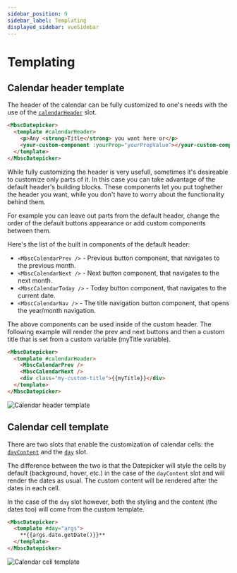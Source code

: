 ```yaml
---
sidebar_position: 9
sidebar_label: Templating
displayed_sidebar: vueSidebar
---
```


# Templating

## Calendar header template

The header of the calendar can be fully customized to one's needs with the use of the [`calendarHeader`](api#slot-calendarHeader) slot.

```html
<MbscDatepicker>
  <template #calendarHeader>
    <p>Any <strong>Title</strong> you want here or</p>
    <your-custom-component :yourProp="yourPropValue"></your-custom-component>
  </template>
</MbscDatepicker>
```

While fully customizing the header is very usefull, sometimes it's desireable to customize only parts of it. In this case you can take advantage of the default header's building blocks. These components let you put toghether the header you want, while you don't have to worry about the functionality behind them.

For example you can leave out parts from the default header, change the order of the default buttons appearance or add custom components between them.

Here's the list of the built in components of the default header:

- `<MbscCalendarPrev />` - Previous button component, that navigates to the previous month.
- `<MbscCalendarNext />` - Next button component, that navigates to the next month.
- `<MbscCalendarToday />` - Today button component, that navigates to the current date.
- `<MbscCalendarNav />` - The title navigation button component, that opens the year/month navigation.

The above components can be used inside of the custom header. The following example will render the prev and next buttons and then a custom title that is set from a custom variable (myTitle variable).

```html title="Custom header with default buttons"
<MbscDatepicker>
  <template #calendarHeader>
    <MbscCalendarPrev />
    <MbscCalendarNext />
    <div class="my-custom-title">{{myTitle}}</div>
  </template>
</MbscDatepicker>
```
![Calendar header template](/img/calendar-header-template.png)

## Calendar cell template

There are two slots that enable the customization of calendar cells: the [`dayContent`](./api#slot-dayContent) and the [`day`](./api#slot-day) slot.

The difference between the two is that the Datepicker will style the cells by default (background, hover, etc.) in the case of the `dayContent` slot and will render the dates as usual. The custom content will be rendered after the dates in each cell.

In the case of the `day` slot however, both the styling and the content (the dates too) will come from the custom template.

```html title="Example of custom cells"
<MbscDatepicker>
  <template #day="args">
    **{{args.date.getDate()}}**
  </template>
</MbscDatepicker>
```
![Calendar cell template](/img/calendar-cell-template.png)